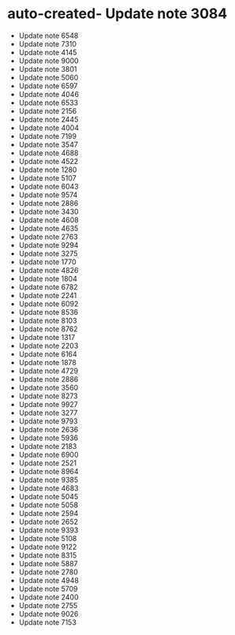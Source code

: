 # auto-created- Update note 3084
- Update note 6548
- Update note 7310
- Update note 4145
- Update note 9000
- Update note 3801
- Update note 5060
- Update note 6597
- Update note 4046
- Update note 6533
- Update note 2156
- Update note 2445
- Update note 4004
- Update note 7199
- Update note 3547
- Update note 4688
- Update note 4522
- Update note 1280
- Update note 5107
- Update note 6043
- Update note 9574
- Update note 2886
- Update note 3430
- Update note 4608
- Update note 4635
- Update note 2763
- Update note 9294
- Update note 3275
- Update note 1770
- Update note 4826
- Update note 1804
- Update note 6782
- Update note 2241
- Update note 6092
- Update note 8536
- Update note 8103
- Update note 8762
- Update note 1317
- Update note 2203
- Update note 6164
- Update note 1878
- Update note 4729
- Update note 2886
- Update note 3560
- Update note 8273
- Update note 9927
- Update note 3277
- Update note 9793
- Update note 2636
- Update note 5936
- Update note 2183
- Update note 6900
- Update note 2521
- Update note 8964
- Update note 9385
- Update note 4683
- Update note 5045
- Update note 5058
- Update note 2594
- Update note 2652
- Update note 9393
- Update note 5108
- Update note 9122
- Update note 8315
- Update note 5887
- Update note 2780
- Update note 4948
- Update note 5709
- Update note 2400
- Update note 2755
- Update note 9026
- Update note 7153
